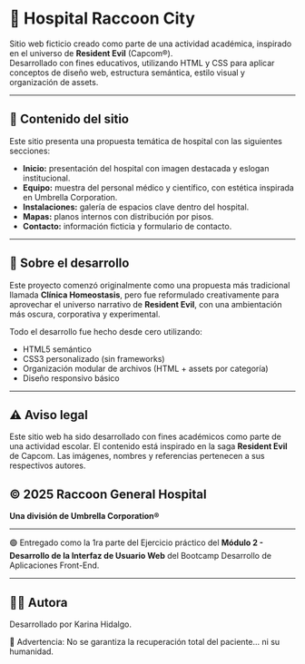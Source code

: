 # 🏥 Hospital Raccoon City

Sitio web ficticio creado como parte de una actividad académica, inspirado en el universo de **Resident Evil** (Capcom®).  
Desarrollado con fines educativos, utilizando HTML y CSS para aplicar conceptos de diseño web, estructura semántica, estilo visual y organización de assets.

---

## 📌 Contenido del sitio

Este sitio presenta una propuesta temática de hospital con las siguientes secciones:

- **Inicio:** presentación del hospital con imagen destacada y eslogan institucional.
- **Equipo:** muestra del personal médico y científico, con estética inspirada en Umbrella Corporation.
- **Instalaciones:** galería de espacios clave dentro del hospital.
- **Mapas:** planos internos con distribución por pisos.
- **Contacto:** información ficticia y formulario de contacto.

---

## 🧪 Sobre el desarrollo

Este proyecto comenzó originalmente como una propuesta más tradicional llamada **Clínica Homeostasis**, pero fue reformulado creativamente para aprovechar el universo narrativo de **Resident Evil**, con una ambientación más oscura, corporativa y experimental.

Todo el desarrollo fue hecho desde cero utilizando:

- HTML5 semántico
- CSS3 personalizado (sin frameworks)
- Organización modular de archivos (HTML + assets por categoría)
- Diseño responsivo básico

---

## ⚠️ Aviso legal

Este sitio web ha sido desarrollado con fines académicos como parte de una actividad escolar. El contenido está inspirado en la saga **Resident Evil** de Capcom. Las imágenes, nombres y referencias pertenecen a sus respectivos autores.

## © 2025 Raccoon General Hospital
**Una división de Umbrella Corporation®**

---

🟢 Entregado como la 1ra parte del Ejercicio práctico del  **Módulo 2 - Desarrollo de la Interfaz de Usuario Web** del Bootcamp Desarrollo de Aplicaciones Front-End.

---

## 👩‍💻 Autora
Desarrollado por Karina Hidalgo.

🚨 Advertencia: No se garantiza la recuperación total del paciente... ni su humanidad.
